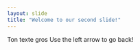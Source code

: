 ```yaml
---
layout: slide
title: "Welcome to our second slide!"
---
```

Ton texte gros
Use the left arrow to go back!

